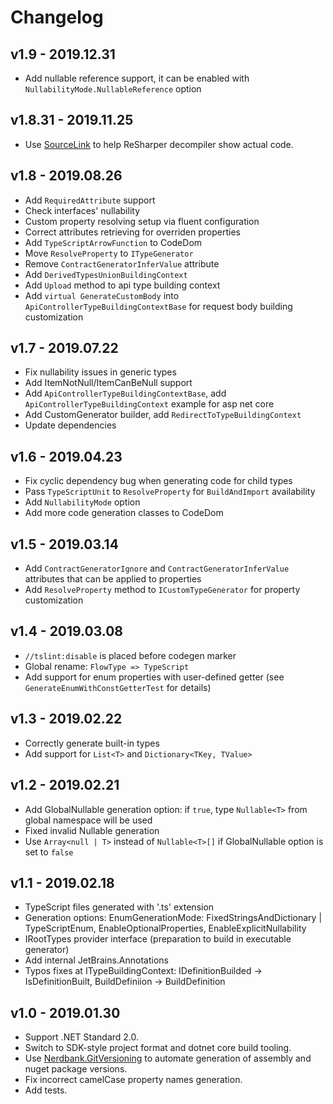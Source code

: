 # Changelog

## v1.9 - 2019.12.31
- Add nullable reference support, it can be enabled with `NullabilityMode.NullableReference` option

## v1.8.31 - 2019.11.25
- Use [SourceLink](https://github.com/dotnet/sourcelink) to help ReSharper decompiler show actual code.

## v1.8 - 2019.08.26
- Add `RequiredAttribute` support
- Check interfaces' nullability
- Custom property resolving setup via fluent configuration
- Correct attributes retrieving for overriden properties
- Add `TypeScriptArrowFunction` to CodeDom
- Move `ResolveProperty` to `ITypeGenerator`
- Remove `ContractGeneratorInferValue` attribute
- Add `DerivedTypesUnionBuildingContext`
- Add `Upload` method to api type building context
- Add `virtual GenerateCustomBody` into `ApiControllerTypeBuildingContextBase` for request body building customization

## v1.7 - 2019.07.22
- Fix nullability issues in generic types
- Add ItemNotNull/ItemCanBeNull support
- Add `ApiControllerTypeBuildingContextBase`, add `ApiControllerTypeBuildingContext` example for asp net core
- Add CustomGenerator builder, add `RedirectToTypeBuildingContext`
- Update dependencies

## v1.6 - 2019.04.23
- Fix cyclic dependency bug when generating code for child types
- Pass `TypeScriptUnit` to `ResolveProperty` for `BuildAndImport` availability
- Add `NullabilityMode` option
- Add more code generation classes to CodeDom

## v1.5 - 2019.03.14
- Add `ContractGeneratorIgnore` and `ContractGeneratorInferValue` attributes that can be applied to properties
- Add `ResolveProperty` method to `ICustomTypeGenerator` for property customization

## v1.4 - 2019.03.08
- `//tslint:disable` is placed before codegen marker
- Global rename: `FlowType => TypeScript`
- Add support for enum properties with user-defined getter (see `GenerateEnumWithConstGetterTest` for details)

## v1.3 - 2019.02.22
- Correctly generate built-in types
- Add support for `List<T>` and `Dictionary<TKey, TValue>`

## v1.2 - 2019.02.21
- Add GlobalNullable generation option: if `true`, type `Nullable<T>` from global namespace will be used
- Fixed invalid Nullable<T> generation
- Use `Array<null | T>` instead of `Nullable<T>[]` if GlobalNullable option is set to `false` 

## v1.1 - 2019.02.18
- TypeScript files generated with '.ts' extension
- Generation options: EnumGenerationMode: FixedStringsAndDictionary | TypeScriptEnum, EnableOptionalProperties, EnableExplicitNullability
- IRootTypes provider interface (preparation to build in executable generator)
- Add internal JetBrains.Annotations
- Typos fixes at ITypeBuildingContext: IDefinitionBuilded -> IsDefinitionBuilt, BuildDefiniion -> BuildDefinition

## v1.0 - 2019.01.30
- Support .NET Standard 2.0.
- Switch to SDK-style project format and dotnet core build tooling.
- Use [Nerdbank.GitVersioning](https://github.com/AArnott/Nerdbank.GitVersioning) to automate generation of assembly 
  and nuget package versions.
- Fix incorrect camelCase property names generation.
- Add tests.
